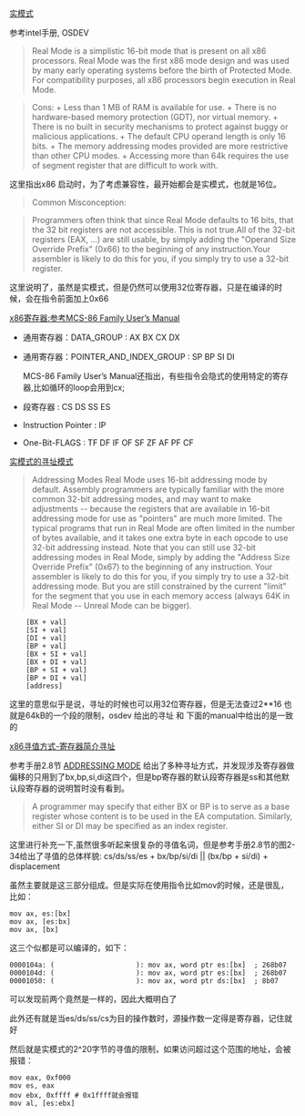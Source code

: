 [实模式](https://wiki.osdev.org/Real_Mode)

参考intel手册, OSDEV

> Real Mode is a simplistic 16-bit mode that is present on all x86 processors. Real Mode was the first x86 mode design and was used by many early operating systems before the birth of Protected Mode. For compatibility purposes, all x86 processors begin execution in Real Mode.

> Cons:
    + Less than 1 MB of RAM is available for use.
    + There is no hardware-based memory protection (GDT), nor virtual memory.
    + There is no built in security mechanisms to protect against buggy or malicious applications.
    + The default CPU operand length is only 16 bits.
    + The memory addressing modes provided are more restrictive than other CPU modes.
    + Accessing more than 64k requires the use of segment register that are difficult to work with.

这里指出x86 启动时，为了考虑兼容性，最开始都会是实模式，也就是16位。

> Common Misconception: 

> Programmers often think that since Real Mode defaults to 16 bits, that the 32 bit registers are not accessible. This is not true.All of the 32-bit registers (EAX, ...) are still usable, by simply adding the "Operand Size Override Prefix" (0x66) to the beginning of any instruction.Your assembler is likely to do this for you, if you simply try to use a 32-bit register.

这里说明了，虽然是实模式，但是仍然可以使用32位寄存器，只是在编译的时候，会在指令前面加上0x66

[x86寄存器:参考MCS-86 Family User’s Manual](https://edge.edx.org/c4x/BITSPilani/EEE231/asset/8086_family_Users_Manual_1_.pdf)

+ 通用寄存器：DATA_GROUP : AX BX CX DX
+ 通用寄存器：POINTER_AND_INDEX_GROUP : SP BP SI DI

    MCS-86 Family User’s Manual还指出，有些指令会隐式的使用特定的寄存器,比如循环的loop会用到cx;

+ 段寄存器 : CS DS SS ES
+ Instruction Pointer : IP
+ One-Bit-FLAGS : TF DF IF OF SF ZF AF PF CF

[实模式的寻址模式](osdev)

> Addressing Modes
> Real Mode uses 16-bit addressing mode by default. Assembly programmers are typically familiar with the more common 32-bit addressing modes, and may want to make adjustments -- because the registers that are available in 16-bit addressing mode for use as "pointers" are much more limited. The typical programs that run in Real Mode are often limited in the number of bytes available, and it takes one extra byte in each opcode to use 32-bit addressing instead.
> Note that you can still use 32-bit addressing modes in Real Mode, simply by adding the "Address Size Override Prefix" (0x67) to the beginning of any instruction. Your assembler is likely to do this for you, if you simply try to use a 32-bit addressing mode. But you are still constrained by the current "limit" for the segment that you use in each memory access (always 64K in Real Mode -- Unreal Mode can be bigger).

        [BX + val]
        [SI + val]
        [DI + val]
        [BP + val]
        [BX + SI + val]
        [BX + DI + val]
        [BP + SI + val]
        [BP + DI + val]
        [address]

这里的意思似乎是说，寻址的时候也可以用32位寄存器，但是无法查过2**16 也就是64kB的一个段的限制，osdev 给出的寻址 和 下面的manual中给出的是一致的



[x86寻值方式-寄存器简介寻址](manual)

参考手册2.8节 [ADDRESSING MODE](https://edge.edx.org/c4x/BITSPilani/EEE231/asset/8086_family_Users_Manual_1_.pdf)
给出了多种寻址方式，并发现涉及寄存器做偏移的只用到了bx,bp,si,di这四个，但是bp寄存器的默认段寄存器是ss和其他默认段寄存器的说明暂时没有看到。

> A programmer may specify that either BX or BP is to serve as a base register whose content is to be used in the EA computation. Similarly, either SI or DI may be specified as an index register.

这里进行补充一下,虽然很多听起来很复杂的寻值名词，但是参考手册2.8节的图2-34给出了寻值的总体样貌:
    cs/ds/ss/es + bx/bp/si/di || (bx/bp + si/di) + displacement

虽然主要就是这三部分组成。但是实际在使用指令比如mov的时候，还是很乱，比如：

    mov ax, es:[bx]
    mov ax, [es:bx]
    mov ax, [bx]
这三个似都是可以编译的，如下：

    0000104a: (                    ): mov ax, word ptr es:[bx]  ; 268b07
    0000104d: (                    ): mov ax, word ptr es:[bx]  ; 268b07
    00001050: (                    ): mov ax, word ptr ds:[bx]  ; 8b07

可以发现前两个竟然是一样的，因此大概明白了

此外还有就是当es/ds/ss/cs为目的操作数时，源操作数一定得是寄存器，记住就好

然后就是实模式的2^20字节的寻值的限制，如果访问超过这个范围的地址，会被报错：

    mov eax, 0xf000
    mov es, eax
    mov ebx, 0xffff # 0x1ffff就会报错
    mov al, [es:ebx]